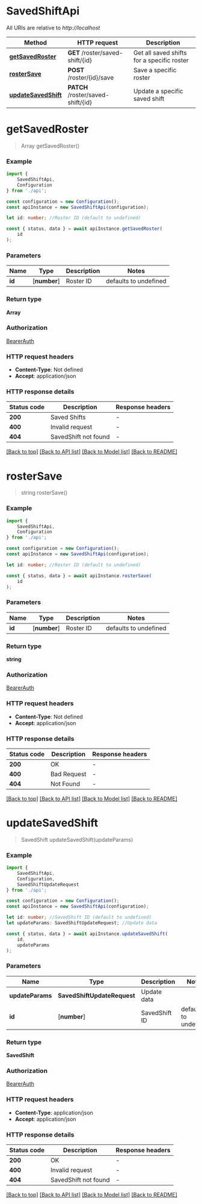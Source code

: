 # SavedShiftApi

All URIs are relative to *http://localhost*

|Method | HTTP request | Description|
|------------- | ------------- | -------------|
|[**getSavedRoster**](#getsavedroster) | **GET** /roster/saved-shift/{id} | Get all saved shifts for a specific roster|
|[**rosterSave**](#rostersave) | **POST** /roster/{id}/save | Save a specific roster|
|[**updateSavedShift**](#updatesavedshift) | **PATCH** /roster/saved-shift/{id} | Update a specific saved shift|

# **getSavedRoster**
> Array<SavedShift> getSavedRoster()


### Example

```typescript
import {
    SavedShiftApi,
    Configuration
} from './api';

const configuration = new Configuration();
const apiInstance = new SavedShiftApi(configuration);

let id: number; //Roster ID (default to undefined)

const { status, data } = await apiInstance.getSavedRoster(
    id
);
```

### Parameters

|Name | Type | Description  | Notes|
|------------- | ------------- | ------------- | -------------|
| **id** | [**number**] | Roster ID | defaults to undefined|


### Return type

**Array<SavedShift>**

### Authorization

[BearerAuth](../README.md#BearerAuth)

### HTTP request headers

 - **Content-Type**: Not defined
 - **Accept**: application/json


### HTTP response details
| Status code | Description | Response headers |
|-------------|-------------|------------------|
|**200** | Saved Shifts |  -  |
|**400** | Invalid request |  -  |
|**404** | SavedShift not found |  -  |

[[Back to top]](#) [[Back to API list]](../README.md#documentation-for-api-endpoints) [[Back to Model list]](../README.md#documentation-for-models) [[Back to README]](../README.md)

# **rosterSave**
> string rosterSave()


### Example

```typescript
import {
    SavedShiftApi,
    Configuration
} from './api';

const configuration = new Configuration();
const apiInstance = new SavedShiftApi(configuration);

let id: number; //Roster ID (default to undefined)

const { status, data } = await apiInstance.rosterSave(
    id
);
```

### Parameters

|Name | Type | Description  | Notes|
|------------- | ------------- | ------------- | -------------|
| **id** | [**number**] | Roster ID | defaults to undefined|


### Return type

**string**

### Authorization

[BearerAuth](../README.md#BearerAuth)

### HTTP request headers

 - **Content-Type**: Not defined
 - **Accept**: application/json


### HTTP response details
| Status code | Description | Response headers |
|-------------|-------------|------------------|
|**200** | OK |  -  |
|**400** | Bad Request |  -  |
|**404** | Not Found |  -  |

[[Back to top]](#) [[Back to API list]](../README.md#documentation-for-api-endpoints) [[Back to Model list]](../README.md#documentation-for-models) [[Back to README]](../README.md)

# **updateSavedShift**
> SavedShift updateSavedShift(updateParams)


### Example

```typescript
import {
    SavedShiftApi,
    Configuration,
    SavedShiftUpdateRequest
} from './api';

const configuration = new Configuration();
const apiInstance = new SavedShiftApi(configuration);

let id: number; //SavedShift ID (default to undefined)
let updateParams: SavedShiftUpdateRequest; //Update data

const { status, data } = await apiInstance.updateSavedShift(
    id,
    updateParams
);
```

### Parameters

|Name | Type | Description  | Notes|
|------------- | ------------- | ------------- | -------------|
| **updateParams** | **SavedShiftUpdateRequest**| Update data | |
| **id** | [**number**] | SavedShift ID | defaults to undefined|


### Return type

**SavedShift**

### Authorization

[BearerAuth](../README.md#BearerAuth)

### HTTP request headers

 - **Content-Type**: application/json
 - **Accept**: application/json


### HTTP response details
| Status code | Description | Response headers |
|-------------|-------------|------------------|
|**200** | OK |  -  |
|**400** | Invalid request |  -  |
|**404** | SavedShift not found |  -  |

[[Back to top]](#) [[Back to API list]](../README.md#documentation-for-api-endpoints) [[Back to Model list]](../README.md#documentation-for-models) [[Back to README]](../README.md)

